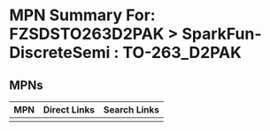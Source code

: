 



# MPN Summary For: FZSDSTO263D2PAK > SparkFun-DiscreteSemi : TO-263_D2PAK

## MPNs
  

|MPN|Direct Links|Search Links|
| :--- | :--- | :--- |
||||
